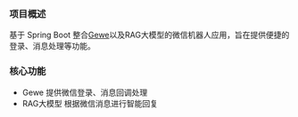 ### 项目概述
基于 Spring Boot 整合[Gewe](https://github.com/Devo919/Gewechat)以及RAG大模型的微信机器人应用，旨在提供便捷的登录、消息处理等功能。

### 核心功能
* Gewe 提供微信登录、消息回调处理
* RAG大模型 根据微信消息进行智能回复